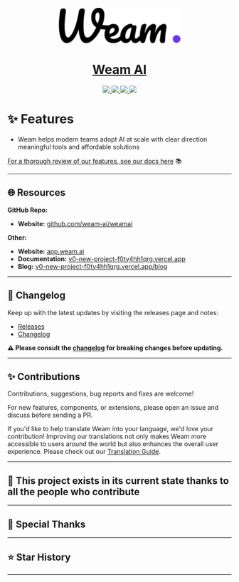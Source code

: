 
<p align="center">
  <a href="https://weam.ai">
    <img src="./nodejs/public/images/weam-logo.png" height="80">
  </a>
  <h1 align="center">
    <a href="https://weam.ai">Weam AI</a>
  </h1>
</p>

<p align="center">
  <a href="https://discord.gg/c7qzCDt4"> 
    <img
      src="https://img.shields.io/discord/1086345563026489514?label=&logo=discord&style=for-the-badge&logoWidth=20&logoColor=white&labelColor=000000&color=blueviolet">
  </a>
  <a href="https://www.youtube.com"> 
    <img
      src="https://img.shields.io/badge/YOUTUBE-red.svg?style=for-the-badge&logo=youtube&logoColor=white&labelColor=000000&logoWidth=20">
  </a>
  <a href="https://v0-new-project-f0ty4hh1qrg.vercel.app/"> 
    <img
      src="https://img.shields.io/badge/DOCS-blue.svg?style=for-the-badge&logo=read-the-docs&logoColor=white&labelColor=000000&logoWidth=20">
  </a>
  <a aria-label="Sponsors" href="#">
    <img
      src="https://img.shields.io/badge/SPONSORS-brightgreen.svg?style=for-the-badge&logo=github-sponsors&logoColor=white&labelColor=000000&logoWidth=20">
  </a>
</p>

# ✨ Features

- <p>Weam helps modern teams adopt AI at scale with clear direction meaningful tools and affordable solutions</p>
[For a thorough review of our features, see our docs here](https://v0-new-project-f0ty4hh1qrg.vercel.app/) 📚

---

## 🌐 Resources

**GitHub Repo:**
  - **Website:** [github.com/weam-ai/weamai](https://github.com/weam-ai/weamai)

**Other:**
  - **Website:** [app.weam.ai](https://app.weam.ai)
  - **Documentation:** [v0-new-project-f0ty4hh1qrg.vercel.app](https://v0-new-project-f0ty4hh1qrg.vercel.app/)
  - **Blog:** [v0-new-project-f0ty4hh1qrg.vercel.app/blog](https://v0-new-project-f0ty4hh1qrg.vercel.app/blog)

---

## 📝 Changelog

Keep up with the latest updates by visiting the releases page and notes:
- [Releases](https://github.com/weam-ai/weamai/releases)
- [Changelog](https://www.v0-new-project-f0ty4hh1qrg.vercel.app/changelog) 

**⚠️ Please consult the [changelog](https://www.v0-new-project-f0ty4hh1qrg.vercel.app/changelog) for breaking changes before updating.**

---


## ✨ Contributions

Contributions, suggestions, bug reports and fixes are welcome!

For new features, components, or extensions, please open an issue and discuss before sending a PR.

If you'd like to help translate Weam into your language, we'd love your contribution! Improving our translations not only makes Weam more accessible to users around the world but also enhances the overall user experience. Please check out our [Translation Guide](https://www.v0-new-project-f0ty4hh1qrg.vercel.app/docs/translation).

---

## 💖 This project exists in its current state thanks to all the people who contribute

<!-- <a href="https://github.com/weam-ai/weamai/graphs/contributors">
  <img src="https://contrib.rocks" />
</a> -->

---

## 🎉 Special Thanks

---

## ⭐ Star History


---

